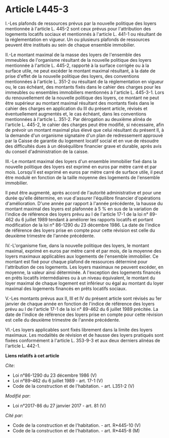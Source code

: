 # Article L445-3

I.-Les plafonds de ressources prévus par la nouvelle politique des loyers mentionnée à l'article L. 445-2 sont ceux prévus
pour l'attribution des logements locatifs sociaux et mentionnés à l'article L. 441-1 ou résultant de la réglementation en
vigueur. Un ou plusieurs plafonds de ressources peuvent être institués au sein de chaque ensemble immobilier. 

II.-Le montant maximal de la masse des loyers de l'ensemble des immeubles de l'organisme résultant de la nouvelle politique
des loyers mentionnée à l'article L. 445-2, rapporté à la surface corrigée ou à la surface utile, ne peut excéder le montant
maximal résultant, à la date de prise d'effet de la nouvelle politique des loyers, des conventions mentionnées à l'article L.
351-2 ou résultant de la réglementation en vigueur ou, le cas échéant, des montants fixés dans le cahier des charges pour les
immeubles ou ensembles immobiliers mentionnés à l'article L. 445-3-1. Lors du renouvellement de la nouvelle politique des
loyers, ce montant ne peut être supérieur au montant maximal résultant des montants fixés dans le cahier des charges en
application du III du présent article, révisés et éventuellement augmentés et, le cas échéant, dans les conventions
mentionnées à l'article L. 351-2. Par dérogation au deuxième alinéa de l'article L. 445-2, le cahier des charges peut être
modifié, si nécessaire, afin de prévoir un montant maximal plus élevé que celui résultant du présent II, à la demande d'un
organisme signataire d'un plan de redressement approuvé par la Caisse de garantie du logement locatif social et en vue de
résoudre des difficultés dues à un déséquilibre financier grave et durable, après avis du conseil d'administration de la
caisse. 

III.-Le montant maximal des loyers d'un ensemble immobilier fixé dans la nouvelle politique des loyers est exprimé en euros
par mètre carré et par mois. Lorsqu'il est exprimé en euros par mètre carré de surface utile, il peut être modulé en fonction
de la taille moyenne des logements de l'ensemble immobilier. 

Il peut être augmenté, après accord de l'autorité administrative et pour une durée qu'elle détermine, en vue d'assurer
l'équilibre financier d'opérations d'amélioration. D'une année par rapport à l'année précédente, la hausse du montant maximal
des loyers est plafonnée à 5 % en sus de la variation de l'indice de référence des loyers prévu au I de l'article 17-1 de la
loi n° 89-462 du 6 juillet 1989 tendant à améliorer les rapports locatifs et portant modification de la loi n° 86-1290 du 23
décembre 1986. La date de l'indice de référence des loyers prise en compte pour cette révision est celle du deuxième
trimestre de l'année précédente. 

IV.-L'organisme fixe, dans la nouvelle politique des loyers, le montant maximal, exprimé en euros par mètre carré et par
mois, de la moyenne des loyers maximaux applicables aux logements de l'ensemble immobilier. Ce montant est fixé pour chaque
plafond de ressources déterminé pour l'attribution de ces logements. Les loyers maximaux ne peuvent excéder, en moyenne, la
valeur ainsi déterminée. A l'exception des logements financés en prêts locatifs intermédiaires ou à un niveau équivalent, le
montant du loyer maximal de chaque logement est inférieur ou égal au montant du loyer maximal des logements financés en prêts
locatifs sociaux. 

V.-Les montants prévus aux II, III et IV du présent article sont révisés au 1er janvier de chaque année en fonction de
l'indice de référence des loyers prévu au I de l'article 17-1 de la loi n° 89-462 du 6 juillet 1989 précitée. La date de
l'indice de référence des loyers prise en compte pour cette révision est celle du deuxième trimestre de l'année précédente. 

VI.-Les loyers applicables sont fixés librement dans la limite des loyers maximaux. Les modalités de révision et de hausse
des loyers pratiqués sont fixées conformément à l'article L. 353-9-3 et aux deux derniers alinéas de l'article L. 442-1.

**Liens relatifs à cet article**

_Cite_:

  - Loi n°86-1290 du 23 décembre 1986 (V)
  - Loi n°89-462 du 6 juillet 1989 - art. 17-1 (V)
  - Code de la construction et de l'habitation. - art. L351-2 (V)

_Modifié par_:

  - Loi n°2017-86 du 27 janvier 2017 - art. 81 (V)

_Cité par_:

  - Code de la construction et de l'habitation. - art. R*445-10 (V)
  - Code de la construction et de l'habitation. - art. R*445-8 (M)
